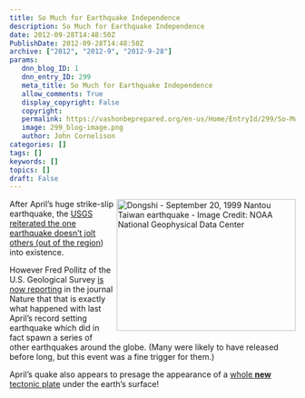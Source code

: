 ```yaml
---
title: So Much for Earthquake Independence
description: So Much for Earthquake Independence
date: 2012-09-28T14:48:50Z
PublishDate: 2012-09-28T14:48:50Z
archive: ["2012", "2012-9", "2012-9-28"]
params:
   dnn_blog_ID: 1
   dnn_entry_ID: 299
   meta_title: So Much for Earthquake Independence
   allow_comments: True
   display_copyright: False
   copyright: 
   permalink: https://vashonbeprepared.org/en-us/Home/EntryId/299/So-Much-for-Earthquake-Independence
   image: 299_blog-image.png
   author: John Cornelison
categories: []
tags: []
keywords: []
topics: []
draft: False
---
```


<p><a href="http://www.ngdc.noaa.gov/#data"><img style="margin: 0px 0px 5px 5px; display: inline; float: right" title="Dongshi - September 20, 1999 Nantou Taiwan earthquake  - Image Credit: NOAA National Geophysical Data Center" alt="Dongshi - September 20, 1999 Nantou Taiwan earthquake  - Image Credit: NOAA National Geophysical Data Center" align="right" src="http://www.ngdc.noaa.gov/hazard/icons/med_res/47/47_956.jpg" width="315" height="232" /></a>After April’s huge strike-slip earthquake, the <a href="/News/Blogs/VashonPreparedness/tabid/164/EntryId/256/Independent-Earthquakes-and-New-Maximums-for-Strike-Slip-Quakes.aspx" target="_blank">USGS reiterated the one earthquake doesn’t jolt others (out of the region</a>) into existence.</p>  <p>However Fred Pollitz of the U.S. Geological Survey <a href="http://www.usatoday.com/news/nation/story/2012/09/26/earthquakes-global-aftershocks/57845710/1" target="_blank">is now reporting</a> in the journal Nature that that is exactly what happened with last April’s record setting earthquake which did in fact spawn a series of other earthquakes around the globe. (Many were likely to have released before long, but this event was a fine trigger for them.)</p>  <p>April’s quake also appears to presage the appearance of a <a href="http://www.npr.org/2012/09/27/161840202/big-quakes-signal-changes-coming-to-earths-crust" target="_blank">whole <strong>new</strong> tectonic plate</a> under the earth’s surface!</p>
